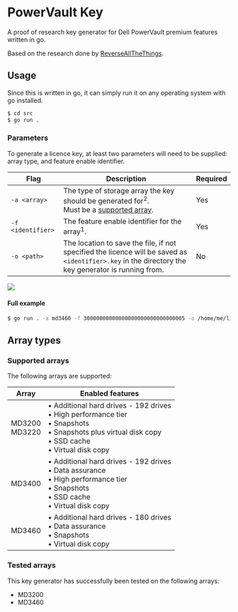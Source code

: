 # PowerVault Key

A proof of research key generator for Dell PowerVault premium features written in go.

Based on the research done by [ReverseAllTheThings](https://github.com/ReverseAllTheThings/PowervaultKeygen).

## Usage

Since this is written in go, it can simply run it on any operating system with go installed.

```sh
$ cd src
$ go run .
```

### Parameters

To generate a licence key, at least two parameters will need to be supplied: array type, and feature enable identifier.

| Flag | Description | Required |
|------------|-------------|----------|
| `-a <array>` | The type of storage array the key should be generated for<sup>2</sup>.<br/>Must be a [supported array](#supported-arrays). | Yes |
| `-f <identifier>` | The feature enable identifier for the array<sup>1</sup>. | Yes |
| `-o <path>` | The location to save the file, if not specified the licence will be saved as `<identifier>.key` in the directory the key generator is running from. | No |

![](assets/parameters.png)

#### Full example

```sh
$ go run . -a md3460 -f 30000000000000000000000000000005 -o /home/me/licence.key
```

## Array types

### Supported arrays

The following arrays are supported:

| Array | Enabled features |
|-------|------------------|
| MD3200<br/>MD3220 | &bull; Additional hard drives - 192 drives<br/>&bull; High performance tier<br/>&bull; Snapshots<br/>&bull; Snapshots plus virtual disk copy<br/>&bull; SSD cache<br/>&bull; Virtual disk copy |
| MD3400 | &bull; Additional hard drives - 192 drives<br/>&bull; Data assurance<br/>&bull; High performance tier<br/>&bull; Snapshots<br/>&bull; SSD cache<br/>&bull; Virtual disk copy |
| MD3460 | &bull; Additional hard drives - 180 drives<br/>&bull; Data assurance<br/>&bull; Snapshots<br/>&bull; Virtual disk copy |

### Tested arrays

This key generator has successfully been tested on the following arrays:

- MD3200
- MD3460
